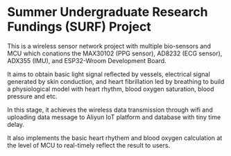 # Summer Undergraduate Research Fundings (SURF) Project
This is a wireless sensor network project with multiple bio-sensors and MCU which conations the MAX30102 (PPG sensor), AD8232 (ECG sensor), ADX355 (IMU), and ESP32-Wroom Development Board.

It aims to obtain basic light signal reflected by vessels, electrical signal generated by skin conduction, and heart fibrillation led by breathing to build a physiological model with heart rhythm, blood oxygen saturation, blood pressure and etc.

In this stage, it achieves the wireless data transmission through wifi and uploading data message to Aliyun IoT platform and database with tiny time delay.

It also implements the basic heart rhythem and blood oxygen calculation at the level of MCU to real-timely reflect the result to users. 
